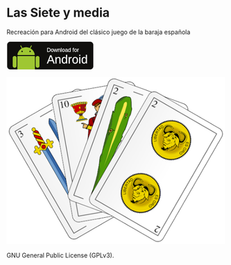 # Las Siete y media

Recreación para Android del clásico juego de la baraja española

[![download](https://github.com/Webierta/siete_media/blob/master/apk/download.png)](https://github.com/Webierta/siete_media/releases/download/v1.2.0/app-release.apk)

![Siete y media](https://github.com/Webierta/siete_media/blob/master/assets/images/portada.png)

GNU General Public License (GPLv3).
